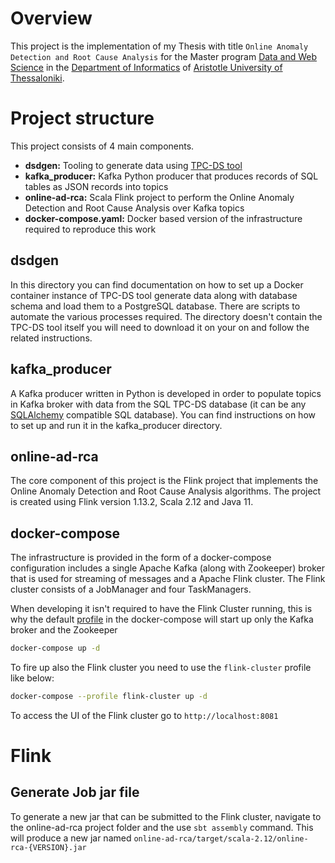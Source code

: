 # Overview
This project is the implementation of my Thesis with title `Online Anomaly Detection and Root Cause Analysis` for the Master program [Data and Web Science](https://dws.csd.auth.gr/) in the [Department of Informatics](https://www.csd.auth.gr/en/) of [Aristotle University of Thessaloniki](https://www.auth.gr/en/).

# Project structure
This project consists of 4 main components.
- **dsdgen:** Tooling to generate data using [TPC-DS tool](https://www.tpc.org/tpcds/)
- **kafka_producer:** Kafka Python producer that produces records of SQL tables as JSON records into topics
- **online-ad-rca:** Scala Flink project to perform the Online Anomaly Detection and Root Cause Analysis over Kafka topics
- **docker-compose.yaml:** Docker based version of the infrastructure required to reproduce this work

## dsdgen
In this directory you can find documentation on how to set up a Docker container instance of TPC-DS tool generate data along with database schema and load them to a PostgreSQL database. There are scripts to automate the various processes required. The directory doesn't contain the TPC-DS tool itself you will need to download it on your on and follow the related instructions.

## kafka_producer
A Kafka producer written in Python is developed in order to populate topics in Kafka broker with data from the SQL TPC-DS database (it can be any [SQLAlchemy](https://www.sqlalchemy.org/) compatible SQL database). You can find instructions on how to set up and run it in the kafka_producer directory.

## online-ad-rca
The core component of this project is the Flink project that implements the Online Anomaly Detection and Root Cause Analysis algorithms. The project is created using Flink version 1.13.2, Scala 2.12 and Java 11.

## docker-compose
The infrastructure is provided in the form of a docker-compose configuration includes a single Apache Kafka (along with Zookeeper) broker that is used for streaming of messages and a Apache Flink cluster. The Flink cluster consists of a JobManager and four TaskManagers.

When developing it isn't required to have the Flink Cluster running, this is why the default [profile](https://docs.docker.com/compose/profiles/) in the docker-compose will start up only the Kafka broker and the Zookeeper
```bash
docker-compose up -d
```
To fire up also the Flink cluster you need to use the `flink-cluster` profile like below:
 ```bash
 docker-compose --profile flink-cluster up -d
 ```

 To access the UI of the Flink cluster go to `http://localhost:8081`

# Flink
## Generate Job jar file
To generate a new jar that can be submitted to the Flink cluster, navigate to the online-ad-rca project folder and the use `sbt assembly` command. This will produce a new jar named `online-ad-rca/target/scala-2.12/online-rca-{VERSION}.jar`